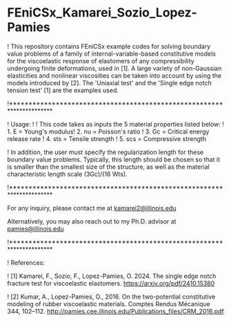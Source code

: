 # FEniCSx_Kamarei_Sozio_Lopez-Pamies

! This repository contains FEniCSx example codes for solving boundary value problems of a family of internal-variable-based constitutive models for the viscoelastic response of elastomers of any compressibility undergoing finite deformations, used in [1]. A large variety of non-Gaussian elasticities and nonlinear viscosities can be taken into account by using the models introduced by [2]. The 'Uniaxial test' and the 'Single edge notch tension test' [1] are the examples used.

!**********************************************************************

! Usage: ! ! This code takes as inputs the 5 material properties listed below: ! 1. E = Young's modulus! 2. nu = Poisson's ratio ! 3. Gc = Critical energy release rate ! 4. sts = Tensile strength ! 5. scs = Compressive strength

! In addition, the user must specify the regularization length for these boundary value problems. Typically, this length should be chosen so that it is smaller than the smallest size of the structure, as well as the material characteristic length scale (3Gc)/(16 Wts).

!**********************************************************************

For any inquiry, please contact me at kamarei2@illinois.edu

Alternatively, you may also reach out to my Ph.D. advisor at pamies@illinois.edu

!**********************************************************************

! References:

! [1] Kamarei, F., Sozio, F., Lopez-Pamies, O. 2024. The single edge notch fracture test for viscoelastic elastomers. https://arxiv.org/pdf/2410.15380

! [2] Kumar, A., Lopez-Pamies, O., 2016. On the two-potential constitutive modeling of rubber viscoelastic materials. Comptes Rendus Mécanique 344, 102–112. http://pamies.cee.illinois.edu/Publications_files/CRM_2016.pdf

